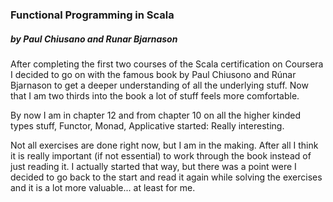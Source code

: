 ### Functional Programming in Scala
##### by Paul Chiusano and Runar  Bjarnason

After completing the first two courses of the Scala certification on Coursera I decided to go on with the famous book by Paul Chiusono and Rúnar Bjarnason to get a deeper understanding of all the underlying stuff. Now that I am two thirds into the book a lot of stuff feels more comfortable.

By now I am in chapter 12 and from chapter 10 on all the higher kinded types stuff, Functor, Monad, Applicative started: Really interesting.

Not all exercises are done right now, but I am in the making. After all I think it is really important (if not essential) to work through the book instead of just reading it. I actually started that way, but there was a point were I decided to go back to the start and read it again while solving the exercises and it is a lot more valuable... at least for me.